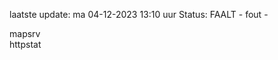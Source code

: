 laatste update: 
ma 04-12-2023 13:10   uur 
Status: FAALT - fout - 
<div class="service R">mapsrv</div><div class="service G">httpstat</div>